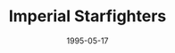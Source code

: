 ---
component_id: df3dos
title: "Imperial Starfighters"
authors: 
    - "Paul Nemesh"
date: 1995-05-17
filename: "df3dos.zip"
component_type: "3do"
cover: 
description: "Four new 3d objects similar to the TIE Fighter in the original game. The objects are the TIE Interceptor, TIE Bomber, TIE Advanced, and TIE Defender."
---